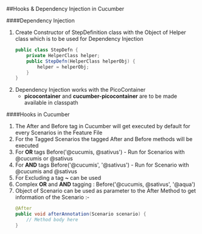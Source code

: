 ##Hooks & Dependency Injection in Cucumber

####Dependency Injection
1. Create Constructor of StepDefinition class with the Object of Helper class which is to be used for Dependency Injection
	```java
	public class StepDefn {
		private HelperClass helper;
		public StepDefn(HelperClass helperObj) {
			helper = helperObj;
		}
	}
	```
2. Dependency Injection works with the PicoContainer
	- **picocontainer** and **cucumber-picocontainer** are to be made available in classpath

####Hooks in Cucumber
1. The After and Before tag in Cucumber will get executed by default for every Scenarios in the Feature File
2. For the Tagged Scenarios the tagged After and Before methods will be executed
3. For **OR** tags Before('@cucumis, @sativus') - Run for Scenarios with @cucumis or @sativus
4. For **AND** tags Before('@cucumis', '@sativus') - Run for Scenario with @cucumis and @sativus
5. For Excluding a tag **~** can be used 
6. Complex **OR** and **AND** tagging : Before('@cucumis, @sativus', '@aqua')
7. Object of Scenario can be used as parameter to the After Method to get information of the Scenario :-<br/>
	```java
	@After
	public void afterAnnotation(Scenario scenario) {
		// Method body here
	}
	```

